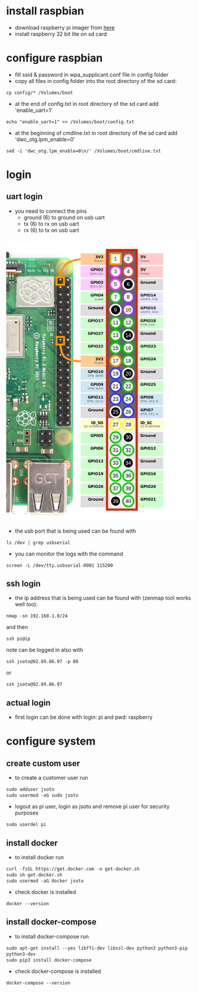 # install raspbian
* download raspberry pi imager from [here](https://www.raspberrypi.com/software/)
* install raspberry 32 bit lite on sd card

# configure raspbian
* fill ssid & password in wpa_supplicant.conf file in config folder
* copy all files in config folder into the root directory of the sd card:
```
cp config/* /Volumes/boot
```
* at the end of config.txt in root directory of the sd card add 'enable_uart=1'
```
echo "enable_uart=1" >> /Volumes/boot/config.txt
```
* at the beginning of cmdline.txt in root directory of the sd card add 'dwc_otg.lpm_enable=0'
```
sed -i 'dwc_otg.lpm_enable=0\n/' /Volumes/boot/cmdline.txt
```

# login
## uart login
* you need to connect the pins 
  * ground (6) to ground on usb uart
  * tx (8) to rx on usb uart
  * rx (6) to tx on usb uart
<img src="config/pins.png">

* the usb port that is being used can be found with
```
ls /dev | grep usbserial
```

* you can monitor the logs with the command
```
screen -L /dev/tty.usbserial-0001 115200 
```

## ssh login
* the ip address that is being used can be found with (zenmap tool works well too):
```
nmap -sn 192.168.1.0/24
```
and then
```
ssh pi@ip
```
note can be logged in also with
```
ssh jsoto@92.89.86.97 -p 80
```
or
```
ssh jsoto@92.89.86.97
```

## actual login
* first login can be done with login: pi and pwd: raspberry

# configure system
## create custom user
* to create a customer user run
```
sudo adduser jsoto
sudo usermod -aG sudo jsoto
```

* logout as pi user, login as jsoto and remove pi user for security purposes
```
sudo userdel pi
```

## install docker
* to install docker run
```
curl -fsSL https://get.docker.com -o get-docker.sh
sudo sh get-docker.sh
sudo usermod -aG docker jsoto
```
* check docker is installed
```
docker --version
```
## install docker-compose
* to install docker-compose run
```
sudo apt-get install --yes libffi-dev libssl-dev python3 python3-pip python3-dev
sudo pip3 install docker-compose
```
* check docker-compose is installed
```
docker-compose --version
```